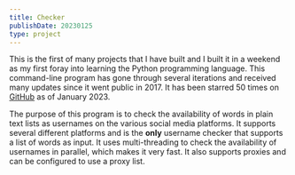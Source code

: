 ```yaml
---
title: Checker
publishDate: 20230125
type: project
---
```


This is the first of many projects that I have built and I built it in a weekend as my first foray into learning the Python programming language. This command-line program has gone through several iterations and received many updates since it went public in 2017. It has been starred 50 times on [GitHub](https://github.com/checker/cli) as of January 2023.

The purpose of this program is to check the availability of words in plain text lists as usernames on the various social media platforms. It supports several different platforms and is the **only** username checker that supports a list of words as input.
It uses multi-threading to check the availability of usernames in parallel, which makes it very fast. It also supports proxies and can be configured to use a proxy list.
